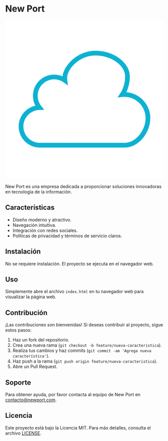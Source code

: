 # New Port

![New Port Logo](image/nube.webp)

New Port es una empresa dedicada a proporcionar soluciones innovadoras en tecnología de la información.

## Características

- Diseño moderno y atractivo.
- Navegación intuitiva.
- Integración con redes sociales.
- Políticas de privacidad y términos de servicio claros.

## Instalación

No se requiere instalación. El proyecto se ejecuta en el navegador web.

## Uso

Simplemente abre el archivo `index.html` en tu navegador web para visualizar la página web.

## Contribución

¡Las contribuciones son bienvenidas! Si deseas contribuir al proyecto, sigue estos pasos:

1. Haz un fork del repositorio.
2. Crea una nueva rama (`git checkout -b feature/nueva-caracteristica`).
3. Realiza tus cambios y haz commits (`git commit -am 'Agrega nueva característica'`).
4. Haz push a la rama (`git push origin feature/nueva-caracteristica`).
5. Abre un Pull Request.

## Soporte

Para obtener ayuda, por favor contacta al equipo de New Port en contacto@newport.com.

## Licencia

Este proyecto está bajo la Licencia MIT. Para más detalles, consulta el archivo [LICENSE](LICENSE).
